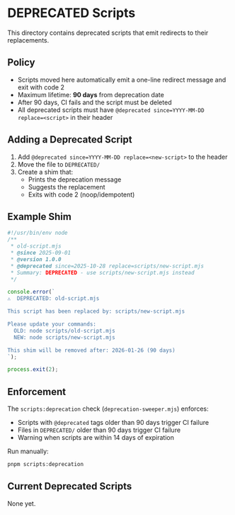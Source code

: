 # DEPRECATED Scripts

This directory contains deprecated scripts that emit redirects to their replacements.

## Policy

- Scripts moved here automatically emit a one-line redirect message and exit with code 2
- Maximum lifetime: **90 days** from deprecation date
- After 90 days, CI fails and the script must be deleted
- All deprecated scripts must have `@deprecated since=YYYY-MM-DD replace=<script>` in their header

## Adding a Deprecated Script

1. Add `@deprecated since=YYYY-MM-DD replace=<new-script>` to the header
2. Move the file to `DEPRECATED/`
3. Create a shim that:
   - Prints the deprecation message
   - Suggests the replacement
   - Exits with code 2 (noop/idempotent)

## Example Shim

```javascript
#!/usr/bin/env node
/**
 * old-script.mjs
 * @since 2025-09-01
 * @version 1.0.0
 * @deprecated since=2025-10-28 replace=scripts/new-script.mjs
 * Summary: DEPRECATED - use scripts/new-script.mjs instead
 */

console.error(`
⚠️  DEPRECATED: old-script.mjs

This script has been replaced by: scripts/new-script.mjs

Please update your commands:
  OLD: node scripts/old-script.mjs
  NEW: node scripts/new-script.mjs

This shim will be removed after: 2026-01-26 (90 days)
`);

process.exit(2);
```

## Enforcement

The `scripts:deprecation` check (`deprecation-sweeper.mjs`) enforces:

- Scripts with `@deprecated` tags older than 90 days trigger CI failure
- Files in `DEPRECATED/` older than 90 days trigger CI failure
- Warning when scripts are within 14 days of expiration

Run manually:

```bash
pnpm scripts:deprecation
```

## Current Deprecated Scripts

None yet.
